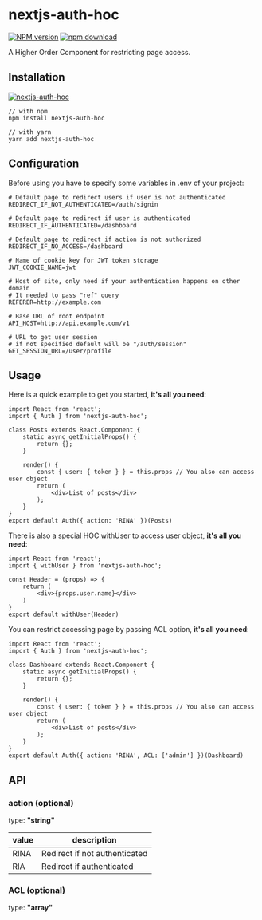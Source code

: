 # nextjs-auth-hoc

[![NPM version][npm-image]][npm-url]
[![npm download][download-image]][download-url]

[npm-image]: http://img.shields.io/npm/v/nextjs-auth-hoc.svg?style=flat-square
[npm-url]: http://npmjs.org/package/nextjs-auth-hoc
[download-image]: https://img.shields.io/npm/dm/nextjs-auth-hoc.svg?style=flat-square
[download-url]: https://npmjs.org/package/nextjs-auth-hoc

A Higher Order Component for restricting page access.

## Installation
[![nextjs-auth-hoc](https://nodei.co/npm/nextjs-auth-hoc.png)](https://npmjs.org/package/nextjs-auth-hoc)

    // with npm
    npm install nextjs-auth-hoc
    
    // with yarn
    yarn add nextjs-auth-hoc

## Configuration
Before using you have to specify some variables in .env of your project:
    
    # Default page to redirect users if user is not authenticated
    REDIRECT_IF_NOT_AUTHENTICATED=/auth/signin
    
    # Default page to redirect if user is authenticated
    REDIRECT_IF_AUTHENTICATED=/dashboard
    
    # Default page to redirect if action is not authorized
    REDIRECT_IF_NO_ACCESS=/dashboard
    
    # Name of cookie key for JWT token storage
    JWT_COOKIE_NAME=jwt
    
    # Host of site, only need if your authentication happens on other domain
    # It needed to pass "ref" query
    REFERER=http://example.com
    
    # Base URL of root endpoint
    API_HOST=http://api.example.com/v1
    
    # URL to get user session
    # if not specified default will be "/auth/session"
    GET_SESSION_URL=/user/profile

## Usage
Here is a quick example to get you started, **it's all you need**:

    import React from 'react';
    import { Auth } from 'nextjs-auth-hoc';
    
    class Posts extends React.Component {
	    static async getInitialProps() {
            return {};
	    }
	    
        render() {
            const { user: { token } } = this.props // You also can access user object
            return (
                <div>List of posts</div>
            );
	    }
    }
    export default Auth({ action: 'RINA' })(Posts)
    
There is also a special HOC withUser to access user object, **it's all you need**:

    import React from 'react';
    import { withUser } from 'nextjs-auth-hoc';
    
    const Header = (props) => {	    
        return (
            <div>{props.user.name}</div>
        )
    }
    export default withUser(Header)
    
You can restrict accessing page by passing ACL option, **it's all you need**:
    
    import React from 'react';
    import { Auth } from 'nextjs-auth-hoc';
    
    class Dashboard extends React.Component {
        static async getInitialProps() {
            return {};
        }
        
        render() {
            const { user: { token } } = this.props // You also can access user object
            return (
                <div>List of posts</div>
            );
        }
    }
    export default Auth({ action: 'RINA', ACL: ['admin'] })(Dashboard)

## API  

### action (**optional**)
 type: **"string"**
 
|   value  |  description  |  
|----------|---------------|  
|   RINA   | Redirect if not authenticated  
|   RIA    | Redirect if authenticated  
  
### ACL (**optional**)
type: **"array"**

